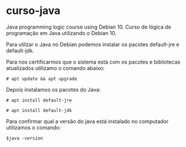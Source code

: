 # curso-java
Java programming logic course using Debian 10. Curso de lógica de programação em Java utilizando o Debian 10.

Para utilzar o Java no Debian podemos instalar os pacotes default-jre e default-jdk.


Para nos certificarmos que o sistema está com os pacotes e bibliotecas atualizados utilizamo o comando abaixo:

	# apt update && apt upgrade

Depois instalamos os pacotes do Java:

	# apt install default-jre

	# apt install default-jdk


Para confirmar qual a versão do java está instalado no computador utilizamos o comando:

	$java -version
